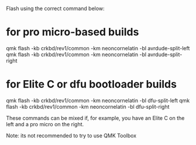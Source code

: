 Flash using the correct command below:

# for pro micro-based builds
qmk flash -kb crkbd/rev1/common -km neoncornelatin -bl avrdude-split-left
qmk flash -kb crkbd/rev1/common -km neoncornelatin -bl avrdude-split-right

# for Elite C or dfu bootloader builds
qmk flash -kb crkbd/rev1/common -km neoncornelatin -bl dfu-split-left
qmk flash -kb crkbd/rev1/common -km neoncornelatin -bl dfu-split-right

These commands can be mixed if, for example, you have an Elite C on the left and a pro micro on the right.

Note: its not recommended to try to use QMK Toolbox
